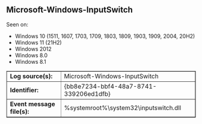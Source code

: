 ## Microsoft-Windows-InputSwitch

Seen on:
* Windows 10 (1511, 1607, 1703, 1709, 1803, 1809, 1903, 1909, 2004, 20H2)
* Windows 11 (21H2)
* Windows 2012
* Windows 8.0
* Windows 8.1

<table border="1" class="docutils">
  <tbody>
    <tr>
      <td><b>Log source(s):</b></td>
      <td>Microsoft-Windows-InputSwitch</td>
    </tr>
    <tr>
      <td><b>Identifier:</b></td>
      <td>{bb8e7234-bbf4-48a7-8741-339206ed1dfb}</td>
    </tr>
    <tr>
      <td><b>Event message file(s):</b></td>
      <td>%systemroot%\system32\inputswitch.dll</td>
    </tr>
  </tbody>
</table>

&nbsp;

